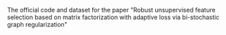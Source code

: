 The official code and dataset for the paper "Robust unsupervised feature selection based on matrix factorization with adaptive loss via bi-stochastic graph regularization" 
